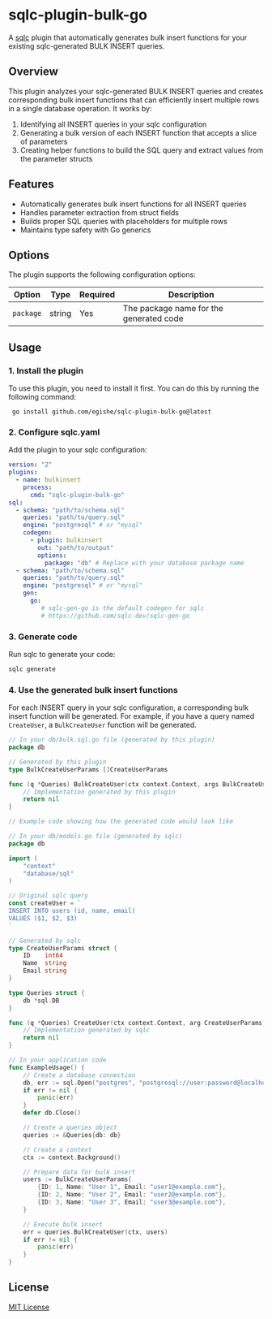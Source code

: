 # sqlc-plugin-bulk-go

A [sqlc](https://github.com/sqlc-dev/sqlc) plugin that automatically generates bulk insert functions for your existing sqlc-generated BULK INSERT queries.

## Overview

This plugin analyzes your sqlc-generated BULK INSERT queries and creates corresponding bulk insert functions that can efficiently insert multiple rows in a single database operation. It works by:

1. Identifying all INSERT queries in your sqlc configuration
2. Generating a bulk version of each INSERT function that accepts a slice of parameters
3. Creating helper functions to build the SQL query and extract values from the parameter structs

## Features

- Automatically generates bulk insert functions for all INSERT queries
- Handles parameter extraction from struct fields
- Builds proper SQL queries with placeholders for multiple rows
- Maintains type safety with Go generics

## Options

The plugin supports the following configuration options:

| Option | Type | Required | Description |
|--------|------|----------|-------------|
| `package` | string | Yes | The package name for the generated code |

## Usage

### 1. Install the plugin
To use this plugin, you need to install it first. You can do this by running the following command:

```shell
 go install github.com/egishe/sqlc-plugin-bulk-go@latest
```

### 2. Configure sqlc.yaml

Add the plugin to your sqlc configuration:

```yaml
version: "2"
plugins:
  - name: bulkinsert
    process:
      cmd: "sqlc-plugin-bulk-go"
sql:
  - schema: "path/to/schema.sql"
    queries: "path/to/query.sql"
    engine: "postgresql" # or "mysql"
    codegen:
      - plugin: bulkinsert
        out: "path/to/output"
        options:
          package: "db" # Replace with your database package name
  - schema: "path/to/schema.sql"
    queries: "path/to/query.sql"
    engine: "postgresql" # or "mysql"
    gen:
      go:
         # sqlc-gen-go is the default codegen for sqlc
         # https://github.com/sqlc-dev/sqlc-gen-go
```

### 3. Generate code

Run sqlc to generate your code:

```bash
sqlc generate
```

### 4. Use the generated bulk insert functions

For each INSERT query in your sqlc configuration, a corresponding bulk insert function will be generated. For example, if you have a query named `CreateUser`, a `BulkCreateUser` function will be generated.

```go
// In your db/bulk.sql.go file (generated by this plugin)
package db

// Generated by this plugin
type BulkCreateUserParams []CreateUserParams

func (q *Queries) BulkCreateUser(ctx context.Context, args BulkCreateUserParams) error {
    // Implementation generated by this plugin
    return nil
}
```

```go
// Example code showing how the generated code would look like

// In your db/models.go file (generated by sqlc)
package db

import (
    "context"
    "database/sql"
)

// Original sqlc query
const createUser = `
INSERT INTO users (id, name, email)
VALUES ($1, $2, $3)
`

// Generated by sqlc
type CreateUserParams struct {
    ID    int64
    Name  string
    Email string
}

type Queries struct {
    db *sql.DB
}

func (q *Queries) CreateUser(ctx context.Context, arg CreateUserParams) error {
    // Implementation generated by sqlc
    return nil
}
```

```go
// In your application code
func ExampleUsage() {
    // Create a database connection
    db, err := sql.Open("postgres", "postgresql://user:password@localhost:5432/mydb?sslmode=disable")
    if err != nil {
        panic(err)
    }
    defer db.Close()

    // Create a queries object
    queries := &Queries{db: db}

    // Create a context
    ctx := context.Background()

    // Prepare data for bulk insert
    users := BulkCreateUserParams{
        {ID: 1, Name: "User 1", Email: "user1@example.com"},
        {ID: 2, Name: "User 2", Email: "user2@example.com"},
        {ID: 3, Name: "User 3", Email: "user3@example.com"},
    }

    // Execute bulk insert
    err = queries.BulkCreateUser(ctx, users)
    if err != nil {
        panic(err)
    }
}
```

## License

[MIT License](LICENSE)
